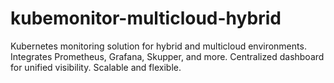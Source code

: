 # kubemonitor-multicloud-hybrid
Kubernetes monitoring solution for hybrid and multicloud environments. Integrates Prometheus, Grafana, Skupper, and more. Centralized dashboard for unified visibility. Scalable and flexible.
